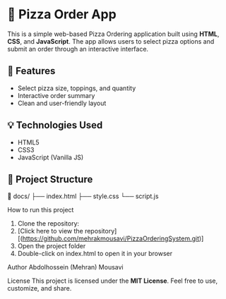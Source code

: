 # 🍕 Pizza Order App

This is a simple web-based Pizza Ordering application built using **HTML**, **CSS**, and **JavaScript**. The app allows users to select pizza options and submit an order through an interactive interface.

## 📌 Features

- Select pizza size, toppings, and quantity
- Interactive order summary
- Clean and user-friendly layout

## 💡 Technologies Used

- HTML5
- CSS3
- JavaScript (Vanilla JS)

## 📂 Project Structure
📁 docs/
├── index.html
├── style.css
└── script.js

How to run this project
1. Clone the repository:
2. [Click here to view the repository][(https://github.com/mehrakmousavi/PizzaOrderingSystem.git)]
3. Open the project folder
4. Double-click on index.html to open it in your browser

Author
Abdolhossein (Mehran) Mousavi 

License
This project is licensed under the **MIT License**. Feel free to use, customize, and share.
